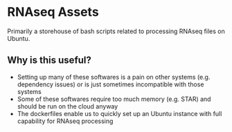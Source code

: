 # RNAseq Assets

Primarily a storehouse of bash scripts related to processing RNAseq files on Ubuntu.


## Why is this useful?
- Setting up many of these softwares is a pain on other systems (e.g. dependency issues) or is just sometimes incompatible with those systems
- Some of these softwares require too much memory (e.g. STAR) and should be run on the cloud anyway
- The dockerfiles enable us to quickly set up an Ubuntu instance with full capability for RNAseq processing
